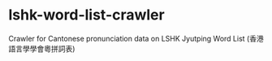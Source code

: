 # lshk-word-list-crawler
 Crawler for Cantonese pronunciation data on LSHK Jyutping Word List (香港語言學學會粵拼詞表)
